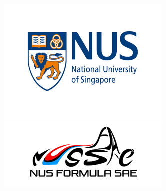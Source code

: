 <img src='./Figures/NUS_logo_full-horizontal.jpg' width='600' height='372'>  

<img src='./Figures/NUS Formula SAE Logo.png' width='600' height='212'>
